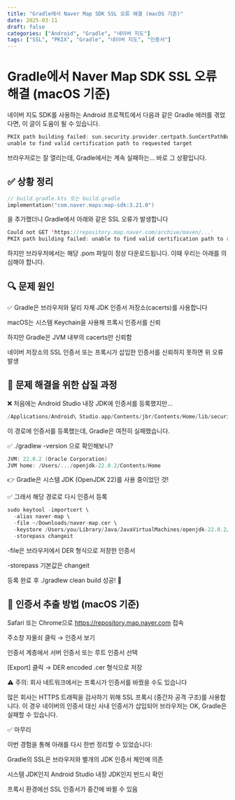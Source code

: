 ```yaml
---
title: "Gradle에서 Naver Map SDK SSL 오류 해결 (macOS 기준)"
date: 2025-03-11
draft: false
categories: ["Android", "Gradle", "네이버 지도"]
tags: ["SSL", "PKIX", "Gradle", "네이버 지도", "인증서"]
---
```



# Gradle에서 Naver Map SDK SSL 오류 해결 (macOS 기준)

네이버 지도 SDK를 사용하는 Android 프로젝트에서 다음과 같은 Gradle 에러를 겪었다면, 이 글이 도움이 될 수 있습니다.

```kotlin
PKIX path building failed: sun.security.provider.certpath.SunCertPathBuilderException:
unable to find valid certification path to requested target
```

브라우저로는 잘 열리는데, Gradle에서는 계속 실패하는… 바로 그 상황입니다.

## ✅ 상황 정리

```kotlin
// build.gradle.kts 또는 build.gradle
implementation("com.naver.maps:map-sdk:3.21.0")
```

을 추가했더니 Gradle에서 아래와 같은 SSL 오류가 발생합니다

```kotlin
Could not GET 'https://repository.map.naver.com/archive/maven/...'
PKIX path building failed: unable to find valid certification path to requested target
```

하지만 브라우저에서는 해당 .pom 파일이 정상 다운로드됩니다. 이때 우리는 아래를 의심해야 합니다.

## 🔍 문제 원인

✅ Gradle은 브라우저와 달리 자체 JDK 인증서 저장소(cacerts)를 사용합니다

macOS는 시스템 Keychain을 사용해 프록시 인증서를 신뢰

하지만 Gradle은 JVM 내부의 cacerts만 신뢰함

네이버 저장소의 SSL 인증서 또는 프록시가 삽입한 인증서를 신뢰하지 못하면 위 오류 발생

## 🧭 문제 해결을 위한 삽질 과정

❌ 처음에는 Android Studio 내장 JDK에 인증서를 등록했지만...

```kotlin
/Applications/Android\ Studio.app/Contents/jbr/Contents/Home/lib/security/cacerts
```

이 경로에 인증서를 등록했는데, Gradle은 여전히 실패했습니다.

✅ ./gradlew -version 으로 확인해보니?

```kotlin
JVM: 22.0.2 (Oracle Corporation)
JVM home: /Users/.../openjdk-22.0.2/Contents/Home
```

👉 Gradle은 시스템 JDK (OpenJDK 22)를 사용 중이었던 것!

✅ 그래서 해당 경로로 다시 인증서 등록

```kotlin
sudo keytool -importcert \
  -alias naver-map \
  -file ~/Downloads/naver-map.cer \
  -keystore /Users/you/Library/Java/JavaVirtualMachines/openjdk-22.0.2/Contents/Home/lib/security/cacerts \
  -storepass changeit
```

-file은 브라우저에서 DER 형식으로 저장한 인증서

-storepass 기본값은 changeit

등록 완료 후 ./gradlew clean build 성공! 🎉

## 🧪 인증서 추출 방법 (macOS 기준)

Safari 또는 Chrome으로 https://repository.map.naver.com 접속

주소창 자물쇠 클릭 → 인증서 보기

인증서 계층에서 서버 인증서 또는 루트 인증서 선택

[Export] 클릭 → DER encoded .cer 형식으로 저장

⚠️ 주의: 회사 네트워크에서는 프록시가 인증서를 바꿨을 수도 있습니다

많은 회사는 HTTPS 트래픽을 검사하기 위해 SSL 프록시 (중간자 공격 구조)를 사용합니다.
이 경우 네이버의 인증서 대신 사내 인증서가 삽입되어 브라우저는 OK, Gradle은 실패할 수 있습니다.



✅ 마무리

이번 경험을 통해 아래를 다시 한번 정리할 수 있었습니다:

Gradle의 SSL은 브라우저와 별개의 JDK 인증서 체인에 의존

시스템 JDK인지 Android Studio 내장 JDK인지 반드시 확인

프록시 환경에선 SSL 인증서가 중간에 바뀔 수 있음